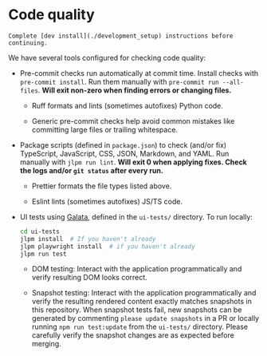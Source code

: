 # Code quality

```{seealso}
Complete [dev install](./development_setup) instructions before continuing.
```

We have several tools configured for checking code quality:

- Pre-commit checks run automatically at commit time.
  Install checks with `pre-commit install`.
  Run them manually with `pre-commit run --all-files`.
  **Will exit non-zero when finding errors or changing files.**

  - Ruff formats and lints (sometimes autofixes) Python code.

  - Generic pre-commit checks help avoid common mistakes like committing large
    files or trailing whitespace.

- Package scripts (defined in `package.json`) to check (and/or fix)
  TypeScript, JavaScript, CSS, JSON, Markdown, and YAML.
  Run manually with `jlpm run lint`.
  **Will exit 0 when applying fixes.
  Check the logs and/or `git status` after every run.**

  - Prettier formats the file types listed above.

  - Eslint lints (sometimes autofixes) JS/TS code.

- UI tests using [Galata](https://github.com/jupyterlab/galata), defined in the
  `ui-tests/` directory. To run locally:

  ```bash
  cd ui-tests
  jlpm install  # If you haven't already
  jlpm playwright install  # if you haven't already
  jlpm run test
  ```

  - DOM testing: Interact with the application programmatically and verify
    resulting DOM looks correct.

  - Snapshot testing: Interact with the application programmatically and verify
    the resulting rendered content exactly matches snapshots in this
    repository.
    When snapshot tests fail, new snapshots can be generated by
    commenting `please update snapshots` in a PR or locally running
    `npm run test:update` from the `ui-tests/` directory.
    Please carefully verify the snapshot changes are as expected before merging.
